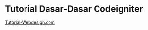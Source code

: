 <h1>Tutorial Dasar-Dasar Codeigniter</h1>

<p><a href="http://www.tutorial-webdesign.com">Tutorial-Webdesign.com</a></p>